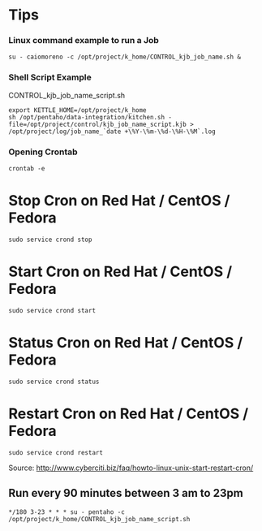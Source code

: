 # Tips

### Linux command example to run a Job
```
su - caiomoreno -c /opt/project/k_home/CONTROL_kjb_job_name.sh &
```

### Shell Script Example

CONTROL_kjb_job_name_script.sh
```
export KETTLE_HOME=/opt/project/k_home
sh /opt/pentaho/data-integration/kitchen.sh -file=/opt/project/control/kjb_job_name_script.kjb > /opt/project/log/job_name_`date +\%Y-\%m-\%d-\%H-\%M`.log

```
### Opening Crontab
```
crontab -e
```

# Stop Cron on Red Hat / CentOS / Fedora
```
sudo service crond stop
```

# Start Cron on Red Hat / CentOS / Fedora
```
sudo service crond start
```

# Status Cron on Red Hat / CentOS / Fedora
```
sudo service crond status
```

# Restart Cron on Red Hat / CentOS / Fedora
```
sudo service crond restart
```

Source:
http://www.cyberciti.biz/faq/howto-linux-unix-start-restart-cron/

## Run every 90 minutes between 3 am to 23pm
```
*/180 3-23 * * * su - pentaho -c /opt/project/k_home/CONTROL_kjb_job_name_script.sh
```
